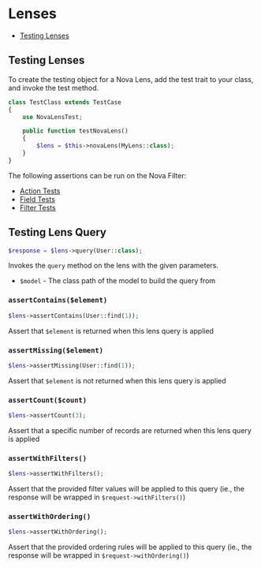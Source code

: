 # Lenses

* [Testing Lenses](#testing-lenses)

## Testing Lenses

To create the testing object for a Nova Lens, add the test trait to your class, and invoke the test method.

```php
class TestClass extends TestCase
{
    use NovaLensTest;

    public function testNovaLens()
    {
        $lens = $this->novaLens(MyLens::class);
    }
}
```

The following assertions can be run on the Nova Filter:

* [Action Tests](actions.md#testing-actions-on-components)
* [Field Tests](fields.md#testing-fields-on-components)
* [Filter Tests](filters.md#testing-filters-on-components)

## Testing Lens Query

```php
$response = $lens->query(User::class);
```

Invokes the `query` method on the lens with the given parameters.

* `$model` - The class path of the model to build the query from

### `assertContains($element)`

```php
$lens->assertContains(User::find(1));
```

Assert that `$element` is returned when this lens query is applied

### `assertMissing($element)`

```php
$lens->assertMissing(User::find(1));
```

Assert that `$element` is not returned when this lens query is applied

### `assertCount($count)`

```php
$lens->assertCount(3);
```

Assert that a specific number of records are returned when this lens query is applied

### `assertWithFilters()`

```php
$lens->assertWithFilters();
```

Assert that the provided filter values will be applied to this query (ie., the response will be wrapped in `$request->withFilters()`)

### `assertWithOrdering()`

```php
$lens->assertWithOrdering();
```

Assert that the provided ordering rules will be applied to this query (ie., the response will be wrapped in `$request->withOrdering()`)
